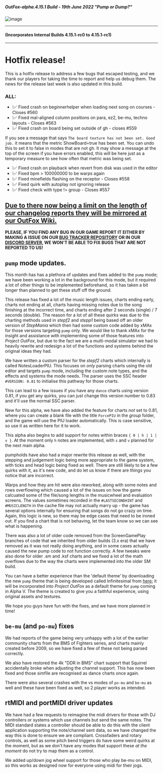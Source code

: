 ##### OutFox-alpha.4.15.1 Build - 19th June 2022 "Pump or Dump?"

![image](https://c.tenor.com/QIKEetCsd6IAAAAC/idol-master-cinderella-girls.gif)

---
#### (Incorporates Internal Builds 4.15.1-rc0 to 4.15.1-rc1)
---

# Hotfix release!

This is a hotfix release to address a few bugs that escaped testing, and we thank our players for taking the time to report and help us debug them. The news for the release last week is also updated in this build.

### **ALL:** 

* ❕✅ Fixed crash on beginnerhelper when loading next song on courses - Closes #560
* ❕✅ Fixed mal-aligned column positions on para, ez2, be-mu, techno layouts - Closes #563
* ❕✅ Fixed crash on board being set outside of gh - closes #559

If you see a message that says ```The board texture has not been set. Good job.``` it means that the metric ShowBoard=true has been set. You can undo this to set it to false in modes that are not gh. It may show a message at the top of the screen if you have errors enabled, this will be here just as a temporary measure to see how often that metric was being set.

* ❕✅ Fixed crash on playback when revert from disk was used in the editor
* ❕✅ Fixed bpm > 100000000 to be warps again 
* ❕✅ Fixed minefields flashing on the receptor - Closes #558
* ❕✅ Fixed quirk with autoplay not ignoring release
* ❕✅ Fixed check with type != group - Closes #557

## [Due to there now being a limit on the length of our changelog reports they will be mirrored at our OutFox Wiki.](https://outfox.wiki/releases/A4.15.1/)

**PLEASE, IF YOU FIND ANY BUG IN OUR GAME REPORT IT EITHER BY MAKING A ISSUE ON OUR [BUG TRACKER REPOSITORY](https://github.com/TeamRizu/OutFox) OR IN OUR [DISCORD SERVER](https://discord.gg/cN4TjgQdcA), WE WON'T BE ABLE TO FIX BUGS THAT ARE NOT REPORTED TO US!**

## ``pump`` mode updates.

This month has has a plethora of updates and fixes added to the ``pump`` mode; we have been working a lot in the background for this mode, but it required a lot of other things to be implemented beforehand, so it has taken a bit longer than planned to get these stuff off the ground.

This release has fixed a lot of the music length issues, charts ending early, charts not ending at all, charts having missing notes due to the song finishing at the incorrect time, and charts ending after 2 seconds (single) / 7 seconds (double). The reason for a lot of all these quirks was due to the charting methods used in _stepf2_ and _stepp1_ being based off an older version of _StepMania_ which then had some custom code added by xMAx for those versions targeting ``pump`` only. We would like to thank xMAx for the insight and assistance with implementing some of those features into _Project OutFox_, but due to the fact we are a multi-modal simulator we had to heavily rewrite and redesign a lot of the functions and systems behind the original ideas they had.

We have written a custom parser for the _stepf2_ charts which internally is called NotesLoaderPIU. This focuses on _only_ parsing charts using the old editor and targets ``pump`` mode, including the custom note types, and the effects and systems the mode needs. The parser uses the SSC header ```#VERSION: 0.81``` to initialise this pathway for those charts.

This can lead to a few issues if you have any ``dance`` charts using version 0.81, if you get any quirks, you can just change this version number to 0.83 and it'll use the normal SSC parser.

New for this alpha, we have also added the feature for charts _not_ set to 0.81, where you can create a blank file with the title ``ForcePIU`` in the _group_ folder, and the game will use the PIU loader automatically.  This is case sensitive, so use it as written here for it to work.

This alpha also begins to add support for notes within braces ``{ 0 | h | 1 | v }``. At the moment only ``h`` notes are implemented, with ``s`` and ``v`` planned for the next main alpha. 

pumpholds have also had a major rewrite this release as well, with the stepping and judgement logic being more appropriate to the game system, with ticks and head logic being fixed as well. There are still likely to be a few quirks with it, as it's new code, and do let us know if there are things you notice that are incorrect.

Warps and how they are hit were also reworked, along with some notes and rows overflowing which caused a lot of the issues on how the game calcuated some of the file/song lengths in the musicwheel and evaluation screens. The values sometimes recorded in the ``#LASTSECONDHINT`` and ``#MUSICLENGTH`` in the cache file may not actually marry up - the game has several options internally for ensuring that songs do not go crazy on time. Again, this logic is new, so there may be edge cases that need to be ironed out. If you find a chart that is not behaving, let the team know so we can see what is happening.

There was also a lot of older code removed from the ScreenGamePlay branches of code that we inherited from older builds (3.x era) that we have removed as it was not really doing anything, and in some cases actually caused the new pump code to not function correctly. A few tweaks were also done for older .sm and .ksf charts and we fixed a lot of the math overflows due to the way the charts were implemented into the older SM build. 

You can have a better experience than the 'default theme' by downloading the new ``pump`` theme that is being developed called Infinitesimal from [here](https://github.com/dj505/Infinitesimal); it will be incorporated into _Project OutFox_ as a default theme for ``pump`` coming in Alpha V. The theme is created to give you a faithful experience, using original assets and textures.

We hope you guys have fun with the fixes, and we have more planned in time!

## ``be-mu`` (and ``po-mu``) fixes

We had reports of the game being very unhappy with a lot of the earlier community charts from the BMS of Fighters series, and charts mainly created before 2009, so we have fixed a few of these not being parsed correctly.

We also have restored the 4k "DDR in BMS" chart support that Squirrel accidentally broke when adjusting the channel support. This has now been fixed and those simfile are recognised as dance charts once again.

There were also several crashes with the vs modes of ``po-mu`` and ``be-mu`` as well and these have been fixed as well, so 2 player works as intended.


## rtMIDI and portMIDI driver updates

We have had a few requests to reimagine the midi drivers for those with DJ controllers or systems which use channels but send the same notes. The MIDI standard states a controller should be able to do this with the client application supporting the note/channel sent data, so we have changed the way this is done to ensure we are compliant. Crossfaders and rotary controls, as well as some pitch bend triggers do have some weird quirks at the moment, but as we don't have any modes that support these _at the moment_ do not try to map them as a control.

We added up/down jog wheel support for those who play be-mu on MIDI, so this works as designed now for everyone using midi for their jogs.